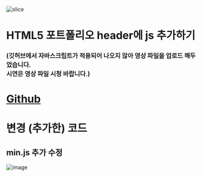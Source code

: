 ![slice](https://capsule-render.vercel.app/api?type=slice&color=auto&height=200&text=js%20추가하기&fontAlign=70&rotate=13&fontAlignY=25&desc=20231010&descAlignY=44)

# HTML5 포트폴리오 header에 js 추가하기

### (깃허브에서 자바스크립트가 적용되어 나오지 않아 영상 파일을 업로드 해두었습니다. <br> 시연은 영상 파일 시청 바랍니다.)
# <a href="https://baesub.github.io/Tue_Report/1010/ch04_mportpolio/mintro.html"> Github </a>

# 변경 (추가한) 코드
## min.js 추가 수정
![image](https://github.com/baesub/Tue_Report/assets/113866062/7b19ac3e-c031-4c8e-a0f2-ea01a279c5e6)
